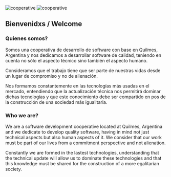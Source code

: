 ![cooperative][coop] ![cooperative][autogestion]

[coop]: https://img.shields.io/badge/cooperativa-100%25-brightgreen
[autogestion]: https://img.shields.io/badge/autogestion-100%25-brightgreen

## Bienvenidxs / Welcome

### Quienes somos?
Somos una cooperativa de desarrollo de software con base en Quilmes, Argentina y nos dedicamos a desarrollar software de calidad, teniendo en cuenta no sólo el aspecto técnico sino también el aspecto humano. 

Consideramos que el trabajo tiene que ser parte de nuestras vidas desde un lugar de compromiso y no de alienación. 

Nos formamos constantemente en las tecnologías más usadas en el mercado, entendiendo que la actualización técnica nos permitirá dominar dichas tecnologías y que este conocimiento debe ser compartido en pos de la construcción de una sociedad más igualitaria.

### Who we are?
We are a software development cooperative located at Quilmes, Argentina and we dedicate to develop quality software, having in mind not just technical aspects but also human aspects of it.
We consider that our work must be part of our lives from a commitment perspective and not alienation.

Constantly we are formed in the lastest technologies, understanding that the technical update will allow us to dominate these technologies and that this knowledge must be shared for the construction of a more egalitarian society.
